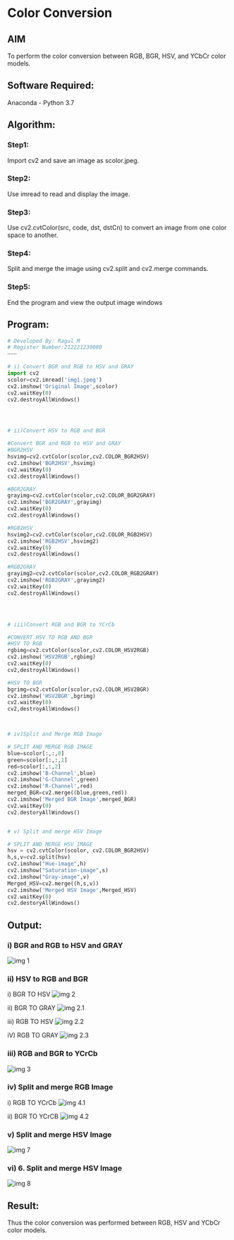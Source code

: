 # Color Conversion
## AIM
To perform the color conversion between RGB, BGR, HSV, and YCbCr color models.

## Software Required:
Anaconda - Python 3.7
## Algorithm:
### Step1:
Import cv2 and save an image as scolor.jpeg.

### Step2:
Use imread to read and display the image.

### Step3:
Use cv2.cvtColor(src, code, dst, dstCn) to convert an image from one color space to another.

### Step4:
Split and merge the image using cv2.split and cv2.merge commands.

### Step5:
End the program and view the output image windows

## Program:
```python
# Developed By: Ragul M
# Register Number:212221230080
~~~

# i) Convert BGR and RGB to HSV and GRAY
import cv2
scolor=cv2.imread('img1.jpeg')
cv2.imshow('Original Image',scolor)
cv2.waitKey(0)
cv2.destroyAllWindows()




# ii)Convert HSV to RGB and BGR

#Convert BGR and RGB to HSV and GRAY
#BGR2HSV
hsvimg=cv2.cvtColor(scolor,cv2.COLOR_BGR2HSV)
cv2.imshow('BGR2HSV',hsvimg)
cv2.waitKey(0)
cv2.destroyAllWindows()

#BGR2GRAY
grayimg=cv2.cvtColor(scolor,cv2.COLOR_BGR2GRAY)
cv2.imshow('BGR2GRAY',grayimg)
cv2.waitKey(0)
cv2.destroyAllWindows()

#RGB2HSV
hsvimg2=cv2.cvtColor(scolor,cv2.COLOR_RGB2HSV)
cv2.imshow('RGB2HSV',hsvimg2)
cv2.waitKey(0)
cv2.destroyAllWindows()

#RGB2GRAY
grayimg2=cv2.cvtColor(scolor,cv2.COLOR_RGB2GRAY)
cv2.imshow('RGB2GRAY',grayimg2)
cv2.waitKey(0)
cv2.destroyAllWindows()




# iii)Convert RGB and BGR to YCrCb

#CONVERT HSV TO RGB AND BGR
#HSV TO RGB
rgbimg=cv2.cvtColor(scolor,cv2.COLOR_HSV2RGB)
cv2.imshow('HSV2RGB',rgbimg)
cv2.waitKey(0)
cv2,destroyAllWindows()

#HSV TO BGR
bgrimg=cv2.cvtColor(scolor,cv2.COLOR_HSV2BGR)
cv2.imshow('HSV2BGR',bgrimg)
cv2.waitKey(0)
cv2,destroyAllWindows()



# iv)Split and Merge RGB Image

# SPLIT AND MERGE RGB IMAGE
blue=scolor[:,:,0]
green=scolor[:,:,1]
red=scolor[:,:,2]
cv2.imshow('B-Channel',blue)
cv2.imshow('G-Channel',green)
cv2.imshow('R-Channel',red)
merged_BGR=cv2.merge((blue,green,red))
cv2.imshow('Merged BGR Image',merged_BGR)
cv2.waitKey(0)
cv2.destoryAllWindows()


# v) Split and merge HSV Image

# SPLIT AND MERGE HSV IMAGE
hsv = cv2.cvtColor(scolor, cv2.COLOR_BGR2HSV)
h,s,v=cv2.split(hsv)
cv2.imshow("Hue-image",h)
cv2.imshow("Saturation-image",s)
cv2.imshow("Gray-image",v)
Merged_HSV=cv2.merge((h,s,v))
cv2.imshow('Merged HSV Image',Merged_HSV)
cv2.waitKey(0)
cv2.destoryAllWindows()


```
## Output:
### i) BGR and RGB to HSV and GRAY
![img 1](https://github.com/ragulmani936/Color-Conversion/blob/main/img%201%20(1).png)

### ii) HSV to RGB and BGR
i) BGR TO HSV
![img 2](https://github.com/ragulmani936/Color-Conversion/blob/main/img%202%20(1).png)


ii) BGR TO GRAY
![img 2.1](https://github.com/ragulmani936/Color-Conversion/blob/main/img%202.1.png)


iii) RGB TO HSV
![img 2.2](https://github.com/ragulmani936/Color-Conversion/blob/main/img%202.2.png)


iV) RGB TO GRAY
![img 2.3](https://github.com/ragulmani936/Color-Conversion/blob/main/2.3.png)

### iii) RGB and BGR to YCrCb

![img 3]()

### iv) Split and merge RGB Image
i) RGB TO YCrCb
![img 4.1](https://github.com/ragulmani936/Color-Conversion/blob/main/img%204.1.png)


ii) BGR TO YCrCB
![img 4.2]()

### v) Split and merge HSV Image
![img 7]()

### vi) 6. Split and merge HSV Image
![img 8]()


## Result:
Thus the color conversion was performed between RGB, HSV and YCbCr color models.

